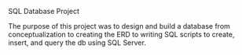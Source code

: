 SQL Database Project

The purpose of this project was to design and build a database from conceptualization to creating the ERD to writing SQL scripts to create, insert, and query the db using SQL Server.

